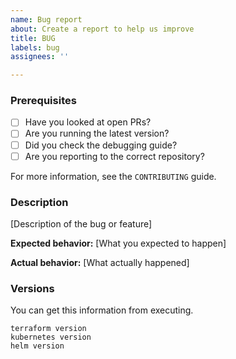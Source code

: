 ```yaml
---
name: Bug report
about: Create a report to help us improve
title: BUG
labels: bug
assignees: ''

---
```


### Prerequisites

* [ ] Have you looked at open PRs?
* [ ] Are you running the latest version?
* [ ] Did you check the debugging guide?
* [ ] Are you reporting to the correct repository?

For more information, see the `CONTRIBUTING` guide.

### Description

[Description of the bug or feature]

**Expected behavior:** [What you expected to happen]

**Actual behavior:** [What actually happened]

### Versions

You can get this information from executing.
```
terraform version
kubernetes version
helm version
```
